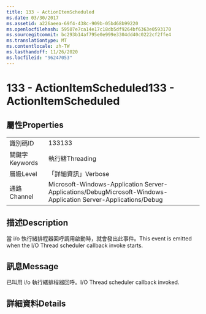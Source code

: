 ```yaml
---
title: 133 - ActionItemScheduled
ms.date: 03/30/2017
ms.assetid: a226aeea-69f4-438c-909b-05bd68b99220
ms.openlocfilehash: 59507e7ca14e17c18db5df9264bf6363e0593170
ms.sourcegitcommit: bc293b14af795e0e999e3304dd40c0222cf2ffe4
ms.translationtype: MT
ms.contentlocale: zh-TW
ms.lasthandoff: 11/26/2020
ms.locfileid: "96247053"
---
```

# <a name="133---actionitemscheduled"></a><span data-ttu-id="75c01-102">133 - ActionItemScheduled</span><span class="sxs-lookup"><span data-stu-id="75c01-102">133 - ActionItemScheduled</span></span>

## <a name="properties"></a><span data-ttu-id="75c01-103">屬性</span><span class="sxs-lookup"><span data-stu-id="75c01-103">Properties</span></span>  
  
|||  
|-|-|  
|<span data-ttu-id="75c01-104">識別碼</span><span class="sxs-lookup"><span data-stu-id="75c01-104">ID</span></span>|<span data-ttu-id="75c01-105">133</span><span class="sxs-lookup"><span data-stu-id="75c01-105">133</span></span>|  
|<span data-ttu-id="75c01-106">關鍵字</span><span class="sxs-lookup"><span data-stu-id="75c01-106">Keywords</span></span>|<span data-ttu-id="75c01-107">執行緒</span><span class="sxs-lookup"><span data-stu-id="75c01-107">Threading</span></span>|  
|<span data-ttu-id="75c01-108">層級</span><span class="sxs-lookup"><span data-stu-id="75c01-108">Level</span></span>|<span data-ttu-id="75c01-109">「詳細資訊」</span><span class="sxs-lookup"><span data-stu-id="75c01-109">Verbose</span></span>|  
|<span data-ttu-id="75c01-110">通路</span><span class="sxs-lookup"><span data-stu-id="75c01-110">Channel</span></span>|<span data-ttu-id="75c01-111">Microsoft-Windows-Application Server-Applications/Debug</span><span class="sxs-lookup"><span data-stu-id="75c01-111">Microsoft-Windows-Application Server-Applications/Debug</span></span>|  
  
## <a name="description"></a><span data-ttu-id="75c01-112">描述</span><span class="sxs-lookup"><span data-stu-id="75c01-112">Description</span></span>  

 <span data-ttu-id="75c01-113">當 i/o 執行緒排程器回呼調用啟動時，就會發出此事件。</span><span class="sxs-lookup"><span data-stu-id="75c01-113">This event is emitted when the I/O Thread scheduler callback invoke starts.</span></span>  
  
## <a name="message"></a><span data-ttu-id="75c01-114">訊息</span><span class="sxs-lookup"><span data-stu-id="75c01-114">Message</span></span>  

 <span data-ttu-id="75c01-115">已叫用 i/o 執行緒排程器回呼。</span><span class="sxs-lookup"><span data-stu-id="75c01-115">I/O Thread scheduler callback invoked.</span></span>  
  
## <a name="details"></a><span data-ttu-id="75c01-116">詳細資料</span><span class="sxs-lookup"><span data-stu-id="75c01-116">Details</span></span>
